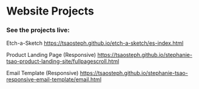 # Website Projects

### See the projects live:

Etch-a-Sketch
https://tsaosteph.github.io/etch-a-sketch/es-index.html

Product Landing Page (Responsive)
https://tsaosteph.github.io/stephanie-tsao-product-landing-site/fullpagescroll.html

Email Template (Responsive)
https://tsaosteph.github.io/stephanie-tsao-responsive-email-template/email.html

